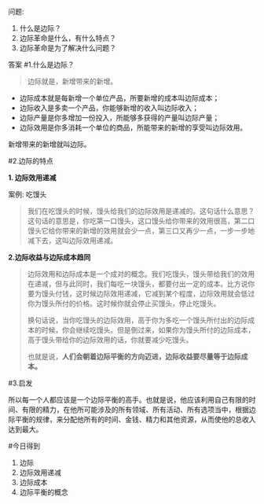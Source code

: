 问题:
1. 什么是边际？
2. 边际革命是什么，有什么特点？
3. 边际革命是为了解决什么问题？

答案
#1.什么是边际？
> 边际就是，新增带来的新增。

* 边际成本就是每新增一个单位产品，所要新增的成本叫边际成本；
* 边际收入是多卖一个产品，你能够新增的收入叫边际收入；
* 边际产量是你多增加一份投入，所能够多获得的产量叫边际产量；
* 边际效用是你多消耗一个单位的商品，所能带来的新增的享受叫边际效用。

新增带来的新增就叫边际。

#2.边际的特点

**1. 边际效用递减**

案例: 吃馒头
> 我们在吃馒头的时候，馒头给我们的边际效用是递减的。这句话什么意思？这句话的意思是，你吃第一口馒头，这口馒头给你带来的效用很高，第二口馒头它给你带来的新增的效用就会少一点，第三口又再少一点，一步一步地减下去，这叫边际效用递减。

**2.边际收益与边际成本趋同**
> 边际效用和边际成本是一个成对的概念。我们吃馒头，馒头带给我们的效用在递减，但与此同时，我们每吃一块馒头，都要付出一定的成本。比方说你要为馒头付钱，这时候边际效用递减，它减到某个程度，边际效用就会低过你为馒头所付的价格。这时候你就会停止买馒头，停止吃馒头。
> 
> 
> 换句话说，当你吃馒头的边际效用，高于你为多吃一个馒头所付出的边际成本的时候，你会继续吃馒头。但是倒过来，如果你为馒头所付的边际成本，高于馒头带给你的边际效用的话，你就要减少吃馒头。
> 
> 
> 也就是说，**人们会朝着边际平衡的方向迈进，边际收益要尽量等于边际成本。**

#3.启发

所以每一个人都应该是一个边际平衡的高手。也就是说，他应该利用自己有限的时间、有限的精力，在他所可能涉及的所有领域、所有活动、所有选项当中，根据边际平衡的规律，来分配他所有的时间、金钱、精力和其他资源，从而使他的总收入达到最大。

#今日得到

1. 边际
2. 边际效用递减
3. 边际成本
4. 边际平衡的概念

